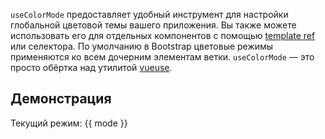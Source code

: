 <ComposableHeader path="useColorMode/index.ts" title="useColorMode" />

<div class="lead mb-5">

`useColorMode` предоставляет удобный инструмент для настройки глобальной цветовой темы вашего приложения. Вы также можете использовать его для отдельных компонентов с помощью [template ref](https://vuejs.org/guide/essentials/template-refs.html#template-refs) или селектора. По умолчанию в Bootstrap цветовые режимы применяются ко всем дочерним элементам ветки. `useColorMode` — это просто обёртка над утилитой [vueuse](https://vueuse.org/core/useColorMode/#usecolormode).

</div>

## Демонстрация

<HighlightCard>
  <ClientOnly>
    <BCard ref="target">
      <BButton @click="changeColor">
        Текущий режим: {{ mode }}
      </BButton>
    </BCard>
  </ClientOnly>
  <template #html>

```vue
<template>
  <BCard ref="target">
    <BButton @click="changeColor"> Текущий режим: {{ mode }} </BButton>
  </BCard>
</template>

<script setup lang="ts">
import {useColorMode} from 'bootstrap-vue-next'

const target = ref<HTMLElement | null>(null)

const mode = useColorMode({
  selector: target,
})

const changeColor = () => {
  mode.value = mode.value === 'dark' ? 'light' : 'dark'
}
</script>
```

  </template>
</HighlightCard>

<script setup lang="ts">
import ComposableHeader from './ComposableHeader.vue'
import {ref} from 'vue'
import {useColorMode, BCard, BCardBody, BButton} from 'bootstrap-vue-next'
import HighlightCard from '../../components/HighlightCard.vue'

const target = ref<HTMLElement | null>(null)

const mode = useColorMode({
  selector: target,
})

const changeColor = () => {
  mode.value = mode.value === 'dark' ? 'light' : 'dark'
}
</script>
